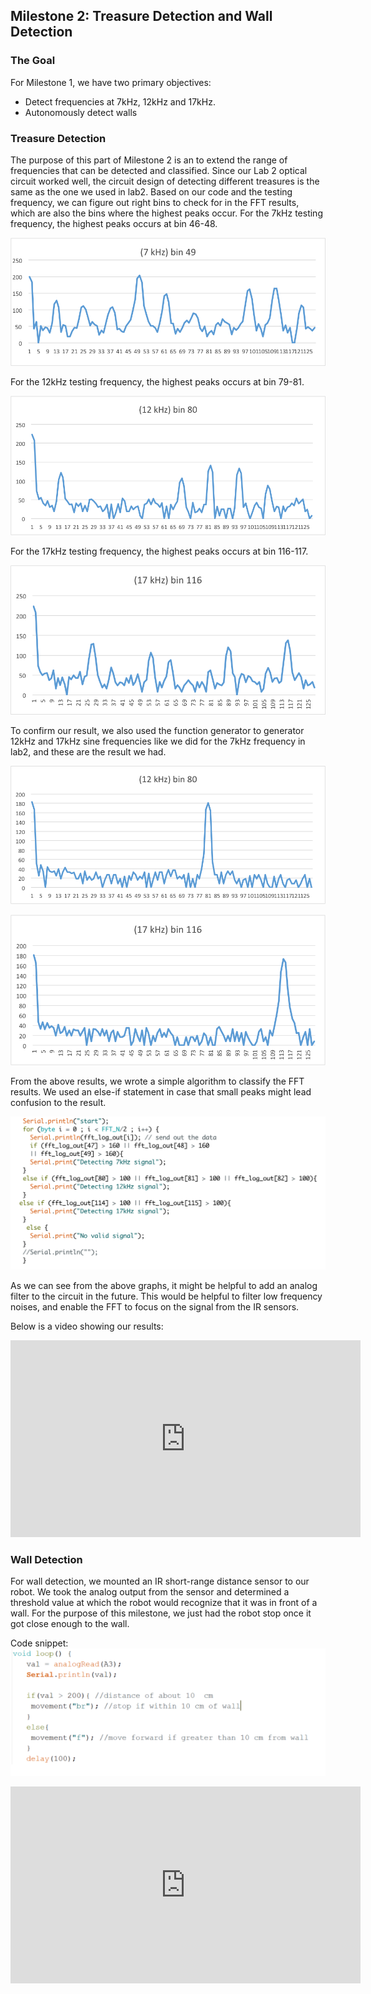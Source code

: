 ## Milestone 2: Treasure Detection and Wall Detection
### The Goal

For Milestone 1, we have two primary objectives:
- Detect frequencies at 7kHz, 12kHz and 17kHz.
- Autonomously detect walls

### Treasure Detection
The purpose of this part of Milestone 2 is an to extend the range of frequencies that can be detected and classified. Since our Lab 2 optical circuit worked well, the circuit design of detecting different treasures is the same as the one we used in lab2.
Based on our code and the testing frequency, we can figure out right bins to check for in the FFT results, which are also the bins where the highest peaks occur. 
For the 7kHz testing frequency, the highest peaks occurs at bin 46-48. 

![7kHz](7kHz.png "7kHz")

For the 12kHz testing frequency, the highest peaks occurs at bin 79-81.

![12kHz](12kHz.png "12kHz")

For the 17kHz testing frequency, the highest peaks occurs at bin 116-117.

![17kHz](17kHz.png "17kHz")

To confirm our result, we also used the function generator to generator 12kHz and 17kHz sine frequencies like we did for the 7kHz frequency in lab2, and these are the result we had. 

![12kFG](12kFG.png "12kFG")

![17kFG](17kFG.png "17kFG")

From the above results, we wrote a simple algorithm to classify the FFT results. We used an else-if statement in case that small peaks might lead confusion to the result.

![TreasureCode](TreasureCode.png "TreasureCode")

As we can see from the above graphs, it might be helpful to add an analog filter to the circuit in the future. This would be helpful to filter low frequency noises, and enable the FFT to focus on the signal from the IR sensors. 

Below is a video showing our results:
<iframe width="560" height="315" src="https://www.youtube.com/embed/YVQM5f7yCRE" frameborder="0" allowfullscreen></iframe>


### Wall Detection
For wall detection, we mounted an IR short-range distance sensor to our robot. We took the analog output from the sensor and determined a threshold value at which the robot would recognize that it was in front of a wall. For the purpose of this milestone, we  just had the robot stop once it got close enough to the wall.

Code snippet:
![CodeSnippet](Milestone2WallDetectioCodePic.PNG "Good Code")

<iframe width="560" height="315" src="https://www.youtube.com/embed/YqIe92OuLtM" frameborder="0" allowfullscreen></iframe>

